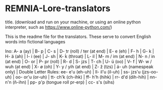 # REMNIA-Lore-translators
title. (download and run on your machine, or using an online python interpreter, such as https://www.online-python.com/)

This is the readme file for the translators. These serve to convert English words into fictional languages

Ino:
A- a (ay) |
B- p |
C- s |
D- tr (roll) / ter (at end) |
E- e (eh) |
F- h |
G- k |
H- ä (ah) |
I- i (ee) |
J- sh |
K- ḱ (throat) |
L- il |
M- m / im (at end) |
N- n / in (at end) |
O- or |
P- pr (roll) |
R- d |
S- jzs |
T- ch |
U- ü (oo) |
V- f |
W- w / wuh (at end) |
X- ø (oh) |
Y- y / yih (at end) |
Z- ẑ (tzs) |
á- uh (namespeak only) |
Double Letter Rules:
ee-  e'u (eh-uh) |
ll- il'u (il-uh) |
ss- jzs'u (jzs-oo-uh) |
oo- or'u (or-uh) |
tt- ch'k (ch-ihk) |
ff- h'h (hihk) |
rr- d'd (dih-hih) |
nn- n'n (ñ-ihn) |
pp- p'p (tongue roll pr-erp) |
cc- s's (sihs) 
